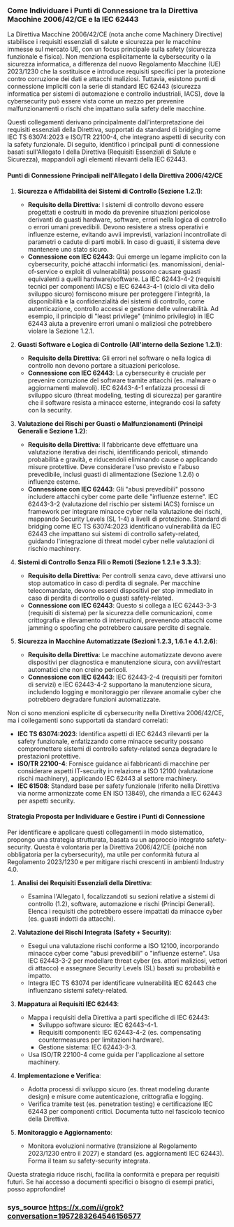 ### Come Individuare i Punti di Connessione tra la Direttiva Macchine 2006/42/CE e la IEC 62443

La Direttiva Macchine 2006/42/CE (nota anche come Machinery Directive) stabilisce i requisiti essenziali di salute e sicurezza per le macchine immesse sul mercato UE, con un focus principale sulla safety (sicurezza funzionale e fisica). Non menziona esplicitamente la cybersecurity o la sicurezza informatica, a differenza del nuovo Regolamento Macchine (UE) 2023/1230 che la sostituisce e introduce requisiti specifici per la protezione contro corruzione dei dati e attacchi maliziosi. Tuttavia, esistono punti di connessione impliciti con la serie di standard IEC 62443 (sicurezza informatica per sistemi di automazione e controllo industriali, IACS), dove la cybersecurity può essere vista come un mezzo per prevenire malfunzionamenti o rischi che impattano sulla safety delle macchine.

Questi collegamenti derivano principalmente dall'interpretazione dei requisiti essenziali della Direttiva, supportati da standard di bridging come IEC TS 63074:2023 e ISO/TR 22100-4, che integrano aspetti di security con la safety funzionale. Di seguito, identifico i principali punti di connessione basati sull'Allegato I della Direttiva (Requisiti Essenziali di Salute e Sicurezza), mappandoli agli elementi rilevanti della IEC 62443.

#### Punti di Connessione Principali nell'Allegato I della Direttiva 2006/42/CE

1. **Sicurezza e Affidabilità dei Sistemi di Controllo (Sezione 1.2.1)**:
   - **Requisito della Direttiva**: I sistemi di controllo devono essere progettati e costruiti in modo da prevenire situazioni pericolose derivanti da guasti hardware, software, errori nella logica di controllo o errori umani prevedibili. Devono resistere a stress operativi e influenze esterne, evitando avvii imprevisti, variazioni incontrollate di parametri o cadute di parti mobili. In caso di guasti, il sistema deve mantenere uno stato sicuro.
   - **Connessione con IEC 62443**: Qui emerge un legame implicito con la cybersecurity, poiché attacchi informatici (es. manomissioni, denial-of-service o exploit di vulnerabilità) possono causare guasti equivalenti a quelli hardware/software. La IEC 62443-4-2 (requisiti tecnici per componenti IACS) e IEC 62443-4-1 (ciclo di vita dello sviluppo sicuro) forniscono misure per proteggere l'integrità, la disponibilità e la confidenzialità dei sistemi di controllo, come autenticazione, controllo accessi e gestione delle vulnerabilità. Ad esempio, il principio di "least privilege" (minimo privilegio) in IEC 62443 aiuta a prevenire errori umani o maliziosi che potrebbero violare la Sezione 1.2.1.

2. **Guasti Software e Logica di Controllo (All'interno della Sezione 1.2.1)**:
   - **Requisito della Direttiva**: Gli errori nel software o nella logica di controllo non devono portare a situazioni pericolose.
   - **Connessione con IEC 62443**: La cybersecurity è cruciale per prevenire corruzione del software tramite attacchi (es. malware o aggiornamenti malevoli). IEC 62443-4-1 enfatizza processi di sviluppo sicuro (threat modeling, testing di sicurezza) per garantire che il software resista a minacce esterne, integrando così la safety con la security.

3. **Valutazione dei Rischi per Guasti o Malfunzionamenti (Principi Generali e Sezione 1.2)**:
   - **Requisito della Direttiva**: Il fabbricante deve effettuare una valutazione iterativa dei rischi, identificando pericoli, stimando probabilità e gravità, e riducendoli eliminando cause o applicando misure protettive. Deve considerare l'uso previsto e l'abuso prevedibile, inclusi guasti di alimentazione (Sezione 1.2.6) o influenze esterne.
   - **Connessione con IEC 62443**: Gli "abusi prevedibili" possono includere attacchi cyber come parte delle "influenze esterne". IEC 62443-3-2 (valutazione del rischio per sistemi IACS) fornisce un framework per integrare minacce cyber nella valutazione dei rischi, mappando Security Levels (SL 1-4) a livelli di protezione. Standard di bridging come IEC TS 63074:2023 identificano vulnerabilità da IEC 62443 che impattano sui sistemi di controllo safety-related, guidando l'integrazione di threat model cyber nelle valutazioni di rischio machinery.

4. **Sistemi di Controllo Senza Fili o Remoti (Sezione 1.2.1 e 3.3.3)**:
   - **Requisito della Direttiva**: Per controlli senza cavo, deve attivarsi uno stop automatico in caso di perdita di segnale. Per macchine telecomandate, devono esserci dispositivi per stop immediato in caso di perdita di controllo o guasti safety-related.
   - **Connessione con IEC 62443**: Questo si collega a IEC 62443-3-3 (requisiti di sistema) per la sicurezza delle comunicazioni, come crittografia e rilevamento di interruzioni, prevenendo attacchi come jamming o spoofing che potrebbero causare perdite di segnale.

5. **Sicurezza in Macchine Automatizzate (Sezioni 1.2.3, 1.6.1 e 4.1.2.6)**:
   - **Requisito della Direttiva**: Le macchine automatizzate devono avere dispositivi per diagnostica e manutenzione sicura, con avvii/restart automatici che non creino pericoli.
   - **Connessione con IEC 62443**: IEC 62443-2-4 (requisiti per fornitori di servizi) e IEC 62443-4-2 supportano la manutenzione sicura, includendo logging e monitoraggio per rilevare anomalie cyber che potrebbero degradare funzioni automatizzate.

Non ci sono menzioni esplicite di cybersecurity nella Direttiva 2006/42/CE, ma i collegamenti sono supportati da standard correlati:
- **IEC TS 63074:2023**: Identifica aspetti di IEC 62443 rilevanti per la safety funzionale, enfatizzando come minacce security possano compromettere sistemi di controllo safety-related senza degradare le prestazioni protettive.
- **ISO/TR 22100-4**: Fornisce guidance ai fabbricanti di macchine per considerare aspetti IT-security in relazione a ISO 12100 (valutazione rischi machinery), applicando IEC 62443 al settore machinery.
- **IEC 61508**: Standard base per safety funzionale (riferito nella Direttiva via norme armonizzate come EN ISO 13849), che rimanda a IEC 62443 per aspetti security.

#### Strategia Proposta per Individuare e Gestire i Punti di Connessione

Per identificare e applicare questi collegamenti in modo sistematico, propongo una strategia strutturata, basata su un approccio integrato safety-security. Questa è volontaria per la Direttiva 2006/42/CE (poiché non obbligatoria per la cybersecurity), ma utile per conformità futura al Regolamento 2023/1230 e per mitigare rischi crescenti in ambienti Industry 4.0.

1. **Analisi dei Requisiti Essenziali della Direttiva**:
   - Esamina l'Allegato I, focalizzandoti su sezioni relative a sistemi di controllo (1.2), software, automazione e rischi (Principi Generali). Elenca i requisiti che potrebbero essere impattati da minacce cyber (es. guasti indotti da attacchi).

2. **Valutazione dei Rischi Integrata (Safety + Security)**:
   - Esegui una valutazione rischi conforme a ISO 12100, incorporando minacce cyber come "abusi prevedibili" o "influenze esterne". Usa IEC 62443-3-2 per modellare threat cyber (es. attori maliziosi, vettori di attacco) e assegnare Security Levels (SL) basati su probabilità e impatto.
   - Integra IEC TS 63074 per identificare vulnerabilità IEC 62443 che influenzano sistemi safety-related.

3. **Mappatura ai Requisiti IEC 62443**:
   - Mappa i requisiti della Direttiva a parti specifiche di IEC 62443:
     - Sviluppo software sicuro: IEC 62443-4-1.
     - Requisiti componenti: IEC 62443-4-2 (es. compensating countermeasures per limitazioni hardware).
     - Gestione sistema: IEC 62443-3-3.
   - Usa ISO/TR 22100-4 come guida per l'applicazione al settore machinery.

4. **Implementazione e Verifica**:
   - Adotta processi di sviluppo sicuro (es. threat modeling durante design) e misure come autenticazione, crittografia e logging.
   - Verifica tramite test (es. penetration testing) e certificazione IEC 62443 per componenti critici. Documenta tutto nel fascicolo tecnico della Direttiva.

5. **Monitoraggio e Aggiornamento**:
   - Monitora evoluzioni normative (transizione al Regolamento 2023/1230 entro il 2027) e standard (es. aggiornamenti IEC 62443). Forma il team su safety-security integrata.

Questa strategia riduce rischi, facilita la conformità e prepara per requisiti futuri. Se hai accesso a documenti specifici o bisogno di esempi pratici, posso approfondire!

### sys_source https://x.com/i/grok?conversation=1957283264546156577